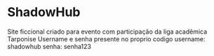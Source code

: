# ShadowHub
Site ficcional criado para evento com participação da liga acadêmica Tarponise
Username e senha presente no proprio codigo 
username: shadowhub
senha: senha123
